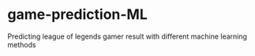 # game-prediction-ML
Predicting league of legends gamer result with different machine learning methods

